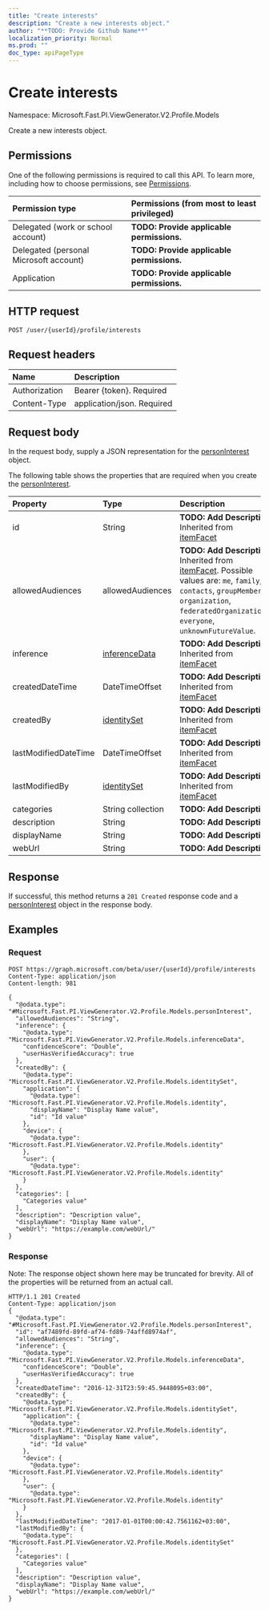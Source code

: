 ```yaml
---
title: "Create interests"
description: "Create a new interests object."
author: "**TODO: Provide Github Name**"
localization_priority: Normal
ms.prod: ""
doc_type: apiPageType
---
```


# Create interests

Namespace: Microsoft.Fast.PI.ViewGenerator.V2.Profile.Models

Create a new interests object.

## Permissions
One of the following permissions is required to call this API. To learn more, including how to choose permissions, see [Permissions](/concepts/permissions-reference.md).

|Permission type|Permissions (from most to least privileged)|
|:---|:---|
|Delegated (work or school account)|**TODO: Provide applicable permissions.**|
|Delegated (personal Microsoft account)|**TODO: Provide applicable permissions.**|
|Application|**TODO: Provide applicable permissions.**|

## HTTP request
<!-- {
  "blockType": "ignored"
}
-->
``` http
POST /user/{userId}/profile/interests
```

## Request headers
|Name|Description|
|:---|:---|
|Authorization|Bearer {token}. Required|
|Content-Type|application/json. Required|

## Request body
In the request body, supply a JSON representation for the [personInterest](../resources/microsoft.fast.pi.viewgenerator.v2.profile.models-personinterest.md) object.

The following table shows the properties that are required when you create the [personInterest](../resources/microsoft.fast.pi.viewgenerator.v2.profile.models-personinterest.md).

|Property|Type|Description|
|:---|:---|:---|
|id|String|**TODO: Add Description** Inherited from [itemFacet](../resources/microsoft.fast.pi.viewgenerator.v2.profile.models-itemfacet.md)|
|allowedAudiences|allowedAudiences|**TODO: Add Description** Inherited from [itemFacet](../resources/microsoft.fast.pi.viewgenerator.v2.profile.models-itemfacet.md). Possible values are: `me`, `family`, `contacts`, `groupMembers`, `organization`, `federatedOrganizations`, `everyone`, `unknownFutureValue`.|
|inference|[inferenceData](../resources/microsoft.fast.pi.viewgenerator.v2.profile.models-inferencedata.md)|**TODO: Add Description** Inherited from [itemFacet](../resources/microsoft.fast.pi.viewgenerator.v2.profile.models-itemfacet.md)|
|createdDateTime|DateTimeOffset|**TODO: Add Description** Inherited from [itemFacet](../resources/microsoft.fast.pi.viewgenerator.v2.profile.models-itemfacet.md)|
|createdBy|[identitySet](../resources/microsoft.fast.pi.viewgenerator.v2.profile.models-identityset.md)|**TODO: Add Description** Inherited from [itemFacet](../resources/microsoft.fast.pi.viewgenerator.v2.profile.models-itemfacet.md)|
|lastModifiedDateTime|DateTimeOffset|**TODO: Add Description** Inherited from [itemFacet](../resources/microsoft.fast.pi.viewgenerator.v2.profile.models-itemfacet.md)|
|lastModifiedBy|[identitySet](../resources/microsoft.fast.pi.viewgenerator.v2.profile.models-identityset.md)|**TODO: Add Description** Inherited from [itemFacet](../resources/microsoft.fast.pi.viewgenerator.v2.profile.models-itemfacet.md)|
|categories|String collection|**TODO: Add Description**|
|description|String|**TODO: Add Description**|
|displayName|String|**TODO: Add Description**|
|webUrl|String|**TODO: Add Description**|



## Response
If successful, this method returns a `201 Created` response code and a [personInterest](../resources/microsoft.fast.pi.viewgenerator.v2.profile.models-personinterest.md) object in the response body.

## Examples

### Request
<!-- {
  "blockType": "request",
  "name": "create_personinterest_from_"
}
-->
``` http
POST https://graph.microsoft.com/beta/user/{userId}/profile/interests
Content-Type: application/json
Content-length: 981

{
  "@odata.type": "#Microsoft.Fast.PI.ViewGenerator.V2.Profile.Models.personInterest",
  "allowedAudiences": "String",
  "inference": {
    "@odata.type": "Microsoft.Fast.PI.ViewGenerator.V2.Profile.Models.inferenceData",
    "confidenceScore": "Double",
    "userHasVerifiedAccuracy": true
  },
  "createdBy": {
    "@odata.type": "Microsoft.Fast.PI.ViewGenerator.V2.Profile.Models.identitySet",
    "application": {
      "@odata.type": "Microsoft.Fast.PI.ViewGenerator.V2.Profile.Models.identity",
      "displayName": "Display Name value",
      "id": "Id value"
    },
    "device": {
      "@odata.type": "Microsoft.Fast.PI.ViewGenerator.V2.Profile.Models.identity"
    },
    "user": {
      "@odata.type": "Microsoft.Fast.PI.ViewGenerator.V2.Profile.Models.identity"
    }
  },
  "categories": [
    "Categories value"
  ],
  "description": "Description value",
  "displayName": "Display Name value",
  "webUrl": "https://example.com/webUrl/"
}
```

### Response
Note: The response object shown here may be truncated for brevity. All of the properties will be returned from an actual call.
<!-- {
  "blockType": "response",
  "truncated": true,
  "@odata.type": "microsoft.fast.pi.viewgenerator.v2.profile.models.personinterest"
}
-->
``` http
HTTP/1.1 201 Created
Content-Type: application/json
{
  "@odata.type": "#Microsoft.Fast.PI.ViewGenerator.V2.Profile.Models.personInterest",
  "id": "af7489fd-89fd-af74-fd89-74affd8974af",
  "allowedAudiences": "String",
  "inference": {
    "@odata.type": "Microsoft.Fast.PI.ViewGenerator.V2.Profile.Models.inferenceData",
    "confidenceScore": "Double",
    "userHasVerifiedAccuracy": true
  },
  "createdDateTime": "2016-12-31T23:59:45.9448095+03:00",
  "createdBy": {
    "@odata.type": "Microsoft.Fast.PI.ViewGenerator.V2.Profile.Models.identitySet",
    "application": {
      "@odata.type": "Microsoft.Fast.PI.ViewGenerator.V2.Profile.Models.identity",
      "displayName": "Display Name value",
      "id": "Id value"
    },
    "device": {
      "@odata.type": "Microsoft.Fast.PI.ViewGenerator.V2.Profile.Models.identity"
    },
    "user": {
      "@odata.type": "Microsoft.Fast.PI.ViewGenerator.V2.Profile.Models.identity"
    }
  },
  "lastModifiedDateTime": "2017-01-01T00:00:42.7561162+03:00",
  "lastModifiedBy": {
    "@odata.type": "Microsoft.Fast.PI.ViewGenerator.V2.Profile.Models.identitySet"
  },
  "categories": [
    "Categories value"
  ],
  "description": "Description value",
  "displayName": "Display Name value",
  "webUrl": "https://example.com/webUrl/"
}
```

